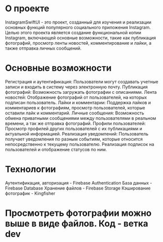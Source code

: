 <h1>О проекте</h1>

InstagramSwiftUI - это проект, созданный для изучения и реализации основных функций популярного социального приложения Instagram. Целью этого проекта является создание функциональной копии Instagram, включающей основные возможности, такие как публикация фотографий, просмотр ленты новостей, комментирование и лайки, а также отправка личных сообщений.

<h1>Основные возможности</h1>

Регистрация и аутентификация: Пользователи могут создавать учетные записи и входить в систему через электронную почту.
Публикация фотографий: Возможность загружать фотографии с описаниями.
Лента новостей: Отображение фотографий от пользователей, на которых подписан пользователь.
Лайки и комментарии: Поддержка лайков и комментариев к фотографиям, просмотр пользователей, которые оставили лайк и комментарий.
Личные сообщения: Возможность обмена приватными сообщениями между пользователями в реальном времени, а так же отправка фотографий.
Профили пользователей: Просмотр профилей других пользователей с их публикациями и актуальной информацией.
Реализация уведомлений: Пользователь получает уведомления по разным событиям, которые относится непосредственно к текущему пользователю.
Реализация подписок на пользователей и отображение статусов по ним.

<h1>Технологии</h1>

Аутентификация, авторизация - Firebase Authentication
База данных - Firebase Database
Хранение файлов - Firebase Storage
Кэширование фотографик - Kingfisher

<h1>Просмотреть фотографии можно выше в виде файлов. Код - ветка dev</h1>





